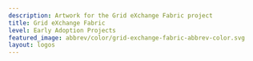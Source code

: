 ```yaml
---
description: Artwork for the Grid eXchange Fabric project
title: Grid eXchange Fabric
level: Early Adoption Projects
featured_image: abbrev/color/grid-exchange-fabric-abbrev-color.svg
layout: logos
---
```

